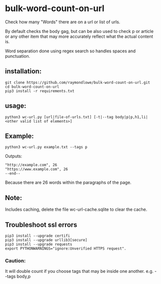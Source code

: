# bulk-word-count-on-url

Check how many "Words" there are on a url or list of urls.

By default checks the body gag, but can be also used to check p or article or any other item that may more accurately reflect what the actual content is.

Word separation done using regex search so handles spaces and punctuation.

## installation:

```
git clone https://github.com/raymondlowe/bulk-word-count-on-url.git
cd bulk-word-count-on-url
pip3 install -r requirements.txt
```

## usage:

```
python3 wc-url.py [url|file-of-urls.txt] [-t|--tag body|p|p,h1,li|<other valid list of elements>]
```

## Example:

```
python3 wc-url.py example.txt --tags p 
```

Outputs:

```
"http://example.com", 26
"https://www.example.com", 26
--end--
```

Because there are 26 words within the paragraphs of the page.


## Note:

Includes caching, delete the file wc-url-cache.sqlite to clear the cache.

## Troubleshoot ssl errors

```
pip3 install --upgrade certifi
pip3 install --upgrade urllib3[secure]
pip3 install --upgrade requests
export PYTHONWARNINGS="ignore:Unverified HTTPS request".
```

### Caution:

It will double count if you choose tags that may be inside one another. e.g. --tags body,p

